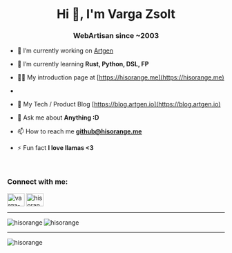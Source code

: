 <h1 align="center">Hi 👋, I'm Varga Zsolt</h1>
<h3 align="center">WebArtisan since ~2003</h3>


- 🔭 I’m currently working on [Artgen](https://github.com/artgenio/core)

- 🌱 I’m currently learning **Rust, Python, DSL, FP**

- 👨‍💻 My introduction page at [https://hisorange.me](https://hisorange.me)
- 
- 📝 My Tech / Product Blog [https://blog.artgen.io](https://blog.artgen.io)

- 💬 Ask me about **Anything :D**

- 📫 How to reach me **github@hisorange.me**

- ⚡ Fun fact **I love llamas <3**

<br />
<p align="left">
<h3 align="left">Connect with me:</h3>
<a href="https://linkedin.com/in/varga-zsolt" target="blank"><img align="center" src="https://cdn.jsdelivr.net/npm/simple-icons@3.0.1/icons/linkedin.svg" alt="varga-zsolt" height="30" width="40" /></a>
<a href="https://medium.com/hisorange" target="blank"><img align="center" src="https://cdn.jsdelivr.net/npm/simple-icons@3.0.1/icons/medium.svg" alt="hisorange" height="30" width="40" /></a>
</p>
<hr />
<p><img align="left" src="https://github-readme-stats.vercel.app/api/top-langs/?username=hisorange&layout=compact" alt="hisorange" /> <img align="center" src="https://github-readme-stats.vercel.app/api?username=hisorange&count_private=true&show_icons=true" alt="hisorange" /></p>

<hr />
<p align="left"> <img src="https://komarev.com/ghpvc/?username=hisorange" alt="hisorange" /> </p>
